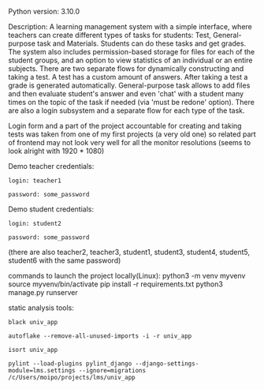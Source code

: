 Python version: 3.10.0

Description:
A learning management system with a simple interface, where teachers can create
different types of tasks for students:  Test, General-purpose task and Materials.
Students can do these tasks and get grades.
The system also includes permission-based storage for files for each of the student groups, 
and an option to view statistics of an individual or an entire subjects.
There are two separate flows for dynamically constructing and taking a test. A test has a custom
amount of answers. After taking a test a grade is generated automatically.
General-purpose task allows to add files and then evaluate student's answer and even 'chat' with a
student many times on the topic of the task if needed (via 'must be redone' option).
There are also a login subsystem and a separate flow for each type of the task.

Login form and a part of the project accountable for creating and taking tests was taken from one of my first
projects (a very old one) so related part of frontend may not look very well for all the
monitor resolutions (seems to look alright with 1920 * 1080)


     
Demo teacher credentials:

    login: teacher1      
    
    password: some_password

Demo student credentials:

    login: student2
    
    password: some_password

(there are also teacher2, teacher3, student1, student3, student4, student5, student6
with the same password)


commands to launch the project locally(Linux):
        python3 -m venv myvenv
        source myvenv/bin/activate
        pip install -r requirements.txt
        python3 manage.py runserver 


static analysis tools:

    black univ_app
    
    autoflake --remove-all-unused-imports -i -r univ_app
    
    isort univ_app
    
    pylint --load-plugins pylint_django --django-settings-module=lms.settings --ignore=migrations /c/Users/moipo/projects/lms/univ_app
